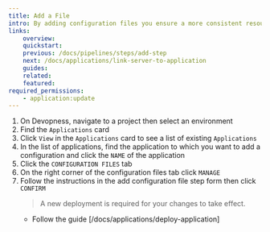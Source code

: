 ```yaml
---
title: Add a File
intro: By adding configuration files you ensure a more consistent resource deployment, as they can contain crucial information and settings for each environment.
links:
    overview:
    quickstart:
    previous: /docs/pipelines/steps/add-step
    next: /docs/applications/link-server-to-application
    guides:
    related:
    featured:
required_permissions:
    - application:update
---
```


1. On Devopness, navigate to a project then select an environment
1. Find the `Applications` card
1. Click `View` in the `Applications` card to see a list of existing `Applications`
1. In the list of applications, find the application to which you want to add a configuration and click the `NAME` of the application
1. Click the `CONFIGURATION FILES` tab
1. On the right corner of the configuration files tab click `MANAGE`
1. Follow the instructions in the add configuration file step form then click `CONFIRM`
    > A new deployment is required for your changes to take effect.
      - Follow the guide [/docs/applications/deploy-application]

